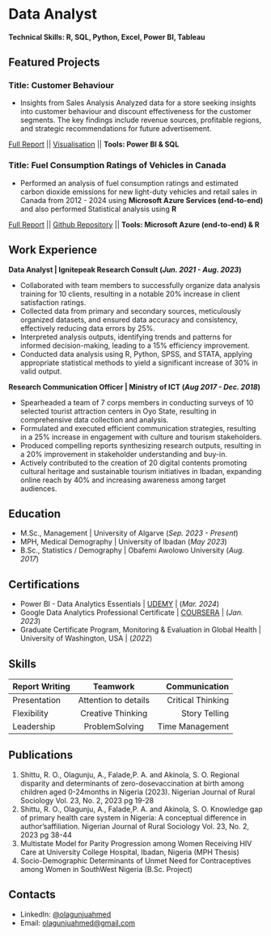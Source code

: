 # Data Analyst

#### Technical Skills: R, SQL, Python, Excel, Power BI, Tableau

## Featured Projects

### Title: Customer Behaviour
- Insights from Sales Analysis Analyzed data for a store seeking insights into customer behaviour and discount effectiveness for the customer segments. The key findings include revenue sources, profitable regions, and strategic recommendations for future advertisement.

[Full Report](https://docs.google.com/document/d/19KGJD430R9ZfOr-9iOIwJzqgr-bXrAY-jFpXhsIaNjs/edit?usp=sharing)   || [Visualisation](https://maheonline-my.sharepoint.com/:u:/g/personal/22154090159_manipalacademyonline_edu_in/EbNO9lP4syBBtmjj1k6eA6QBLqfjcutgrrDw6VZplBMufQ?e=rTbuAQ)  || **Tools: Power BI & SQL** 

### Title: Fuel Consumption Ratings of Vehicles in Canada
- Performed an analysis of fuel consumption ratings and estimated carbon dioxide emissions for new light-duty vehicles and retail sales in Canada from 2012 - 2024 using **Microsoft Azure Services (end-to-end)** and also performed Statistical analysis using **R**

[Full Report](https://docs.google.com/document/d/1NSED2ug7WzEoFSCcZpv9e8HAyx9fPu-YVogkC6RBynA/edit?usp=sharing)
 ||  [Github Repository](https://github.com/olagunjuahmed/fuel_consumption_ratings)  ||  **Tools: Microsoft Azure (end-to-end) & R** 

## Work Experience
**Data Analyst | Ignitepeak Research Consult   (_Jun. 2021 - Aug. 2023_)**

- Collaborated with team members to successfully organize data analysis training for 10 clients, resulting in a notable 20% increase in client satisfaction ratings.
- Collected data from primary and secondary sources, meticulously organized datasets, and ensured data accuracy and
consistency, effectively reducing data errors by 25%.
- Interpreted analysis outputs, identifying trends and patterns for informed decision-making, leading to a 15% efficiency improvement.
- Conducted data analysis using R, Python, SPSS, and STATA, applying appropriate statistical methods to yield a
significant increase of 30% in valid output.

**Research Communication Officer | Ministry of ICT (_Aug 2017 - Dec. 2018_)**
- Spearheaded a team of 7 corps members in conducting surveys of 10 selected tourist attraction centers in Oyo State,
resulting in comprehensive data collection and analysis.
- Formulated and executed efficient communication strategies, resulting in a 25% increase in engagement with culture
and tourism stakeholders.
- Produced compelling reports synthesizing research outputs, resulting in a 20% improvement in stakeholder
understanding and buy-in.
- Actively contributed to the creation of 20 digital contents promoting cultural heritage and sustainable tourism
initiatives in Ibadan, expanding online reach by 40% and increasing awareness among target audiences.

## Education

- M.Sc., Management | University of Algarve (_Sep. 2023 - Present_)
- MPH, Medical Demography | University of Ibadan (_May 2023_)
- B.Sc., Statistics / Demography  | Obafemi Awolowo University (_Aug. 2017_)

## Certifications
- Power BI - Data Analytics Essentials | [UDEMY](https://www.udemy.com/certificate/UC-6cfcdc3f-f259-468c-aaf2-f5e532a82a02/) | (_Mar. 2024_)
- Google Data Analytics Professional Certificate | [COURSERA](https://coursera.org/share/6386f3169f7b59dd4cde1454b0c326ff) | (_Jan. 2023_)
- Graduate Certificate Program, Monitoring & Evaluation in Global Health | University of Washington, USA | (_2022_)

## Skills

| Report Writing | Teamwork | Communication |
| :---         |     :---:      |          ---: |
| Presentation   | Attention to details     | Critical Thinking    |
| Flexibility     | Creative Thinking       | Story Telling      |
| Leadership    | ProblemSolving       | Time Management      |

## Publications

1. Shittu, R. O., Olagunju, A., Falade,P. A. and Akinola, S. O. Regional disparity and determinants of zero-dosevaccination at birth among children aged 0-24months in Nigeria (2023). Nigerian Journal of Rural Sociology Vol. 23, No. 2, 2023 pg 19-28
2. Shittu, R. O., Olagunju, A., Falade,P. A. and Akinola, S. O. Knowledge gap of primary health care system in Nigeria: A conceptual difference in author’saffiliation. Nigerian Journal of Rural Sociology Vol. 23, No. 2, 2023 pg 38-44
3. Multistate Model for Parity Progression among Women Receiving HIV Care at University College Hospital, Ibadan, Nigeria (MPH Thesis)
4. Socio-Demographic Determinants of Unmet Need for Contraceptives among Women in SouthWest Nigeria (B.Sc. Project)

## Contacts
- LinkedIn: [@olagunjuahmed](https://www.linkedin.com/in/olagunjuahmed/)
- Email: [olagunjuahmed@gmail.com](mailto:olagunjuahmed@gmail.com)
